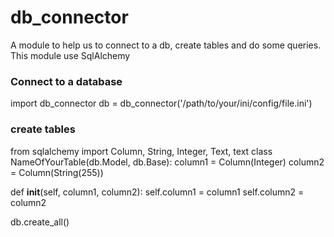 # db_connector
A module to help us to connect to a db, create tables and do some queries. This module use SqlAlchemy
### Connect to a database
import db_connector
db = db_connector('/path/to/your/ini/config/file.ini')

### create tables
from sqlalchemy import Column, String, Integer, Text, text
class NameOfYourTable(db.Model, db.Base):
  column1 = Column(Integer)
  column2 = Column(String(255))
  
  def __init__(self, column1, column2):
    self.column1 = column1
    self.column2 = column2

db.create_all()
